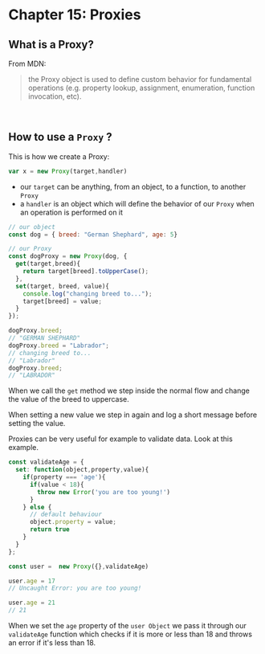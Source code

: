 # Chapter 15: Proxies

## What is a Proxy?

From MDN:

> the Proxy object is used to define custom behavior for fundamental operations (e.g. property lookup, assignment, enumeration, function invocation, etc).

&nbsp;

## How to use a `Proxy` ?

This is how we create a Proxy:

```javascript
var x = new Proxy(target,handler)
```

- our `target` can be anything, from an object, to a function, to another `Proxy`
- a `handler` is an object which will define the behavior of our `Proxy` when an operation is performed on it

```javascript
// our object
const dog = { breed: "German Shephard", age: 5}

// our Proxy
const dogProxy = new Proxy(dog, {
  get(target,breed){
    return target[breed].toUpperCase();
  },
  set(target, breed, value){
    console.log("changing breed to...");
    target[breed] = value;
  }
});

dogProxy.breed;
// "GERMAN SHEPHARD"
dogProxy.breed = "Labrador";
// changing breed to...
// "Labrador"
dogProxy.breed;
// "LABRADOR"
```

When we call the `get` method we step inside the normal flow and change the value of the breed to uppercase.

When setting a new value we step in again and log a short message before setting the value.

Proxies can be very useful for example to validate data. Look at this example.

```javascript
const validateAge = {
  set: function(object,property,value){
    if(property === 'age'){
      if(value < 18){
        throw new Error('you are too young!')
      }
    } else {
      // default behaviour
      object.property = value;
      return true
    }
  }
};

const user =  new Proxy({},validateAge)

user.age = 17
// Uncaught Error: you are too young!

user.age = 21
// 21
```

When we set the `age` property of the `user Object` we pass it through our `validateAge` function which checks if it is more or less than 18 and throws an error if it's less than 18.

